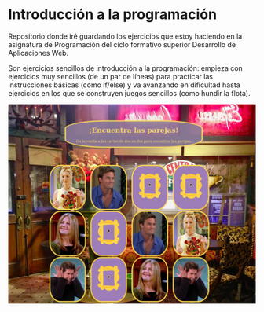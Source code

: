 ﻿# Introducción a la programación

Repositorio donde iré guardando los ejercicios que estoy haciendo en la asignatura de Programación del ciclo formativo superior Desarrollo de Aplicaciones Web.

Son ejercicios sencillos de introducción a la programación: empieza con ejercicios muy sencillos (de un par de líneas) para practicar las instrucciones básicas (como if/else) y va avanzando en dificultad hasta ejercicios en los que se construyen juegos sencillos (como hundir la flota).

![Sin titulo](preview_friends.png)

